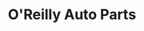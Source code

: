 ---
title: "O'Reilly Auto Parts"
url: /portland/oreilly-auto-parts-southeast-82nd-avenue/
shop: Autoteile
---